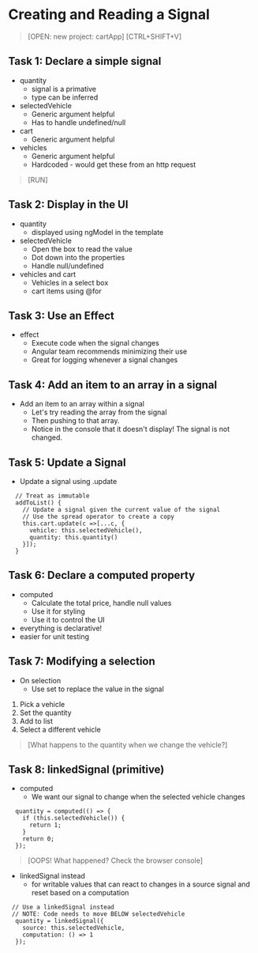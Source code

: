 # Creating and Reading a Signal
> [OPEN: new project: cartApp]
> [CTRL+SHIFT+V]
## Task 1: Declare a simple signal
- quantity
  - signal is a primative
  - type can be inferred
- selectedVehicle
  - Generic argument helpful
  - Has to handle undefined/null
- cart
  - Generic argument helpful
- vehicles
  - Generic argument helpful
  - Hardcoded - would get these from an http request

>[RUN]

## Task 2: Display in the UI
- quantity
  - displayed using ngModel in the template
- selectedVehicle
  - Open the box to read the value
  - Dot down into the properties
  - Handle null/undefined
- vehicles and cart
  - Vehicles in a select box
  - cart items using @for

## Task 3: Use an Effect
- effect
  - Execute code when the signal changes
  - Angular team recommends minimizing their use
  - Great for logging whenever a signal changes

## Task 4: Add an item to an array in a signal
- Add an item to an array within a signal
  - Let's try reading the array from the signal
  - Then pushing to that array.
  - Notice in the console that it doesn't display! The signal is not changed.

## Task 5: Update a Signal
- Update a signal using .update
```
  // Treat as immutable
  addToList() {
    // Update a signal given the current value of the signal
    // Use the spread operator to create a copy
    this.cart.update(c =>[...c, {
      vehicle: this.selectedVehicle(),
      quantity: this.quantity()
    }]);
  }
```

## Task 6: Declare a computed property
- computed
  - Calculate the total price, handle null values
  - Use it for styling
  - Use it to control the UI
- everything is declarative!
- easier for unit testing

## Task 7: Modifying a selection
- On selection
  - Use set to replace the value in the signal

1. Pick a vehicle
2. Set the quantity
3. Add to list
4. Select a different vehicle

>[What happens to the quantity when we change the vehicle?]

## Task 8: linkedSignal (primitive)
- computed
  - We want our signal to change when the selected vehicle changes

```
  quantity = computed(() => {
    if (this.selectedVehicle()) {
      return 1;
    }
    return 0;
  });
```

> [OOPS! What happened? Check the browser console]

- linkedSignal instead
  - for writable values that can react to changes in a source signal and reset based on a computation
```
 // Use a linkedSignal instead
 // NOTE: Code needs to move BELOW selectedVehicle
  quantity = linkedSignal({
    source: this.selectedVehicle,
    computation: () => 1
  });
```
